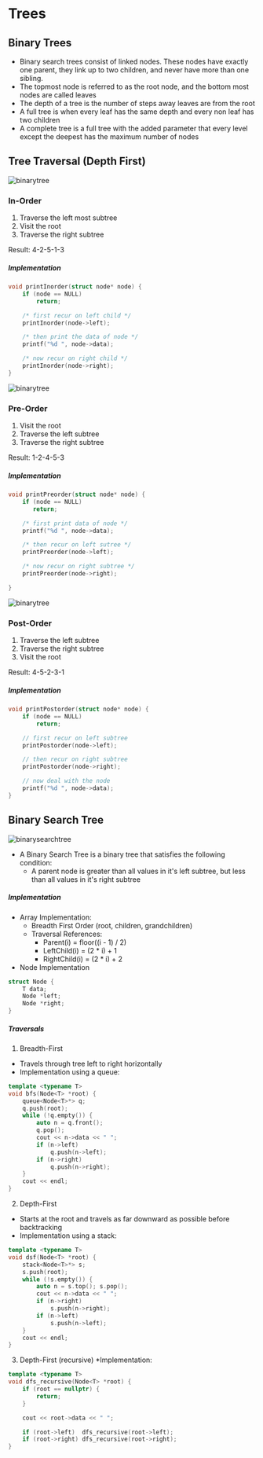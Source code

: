 Trees
=====

## Binary Trees
* Binary search trees consist of linked nodes. These nodes have exactly one parent, they link up to two children, and never have more than one sibling.
* The topmost node is referred to as the root node, and the bottom most nodes are called leaves
* The depth of a tree is the number of steps away leaves are from the root
* A full tree is when every leaf has the same depth and every non leaf has two children
* A complete tree is a full tree with the added parameter that every level except the deepest has the maximum number of nodes

## Tree Traversal (Depth First)
![binarytree](http://www.geeksforgeeks.org/wp-content/uploads/2009/06/tree12.gif)
### In-Order
1. Traverse the left most subtree
2. Visit the root
3. Traverse the right subtree

Result: 4-2-5-1-3

##### Implementation
```C++
void printInorder(struct node* node) {
	if (node == NULL)
		return;

	/* first recur on left child */
	printInorder(node->left);

	/* then print the data of node */
	printf("%d ", node->data);

	/* now recur on right child */
	printInorder(node->right);
}
```

![binarytree](http://www.geeksforgeeks.org/wp-content/uploads/2009/06/tree12.gif)
### Pre-Order
1. Visit the root
2. Traverse the left subtree
3. Traverse the right subtree

Result: 1-2-4-5-3

##### Implementation
```C++
void printPreorder(struct node* node) {
	if (node == NULL)
	   return;

	/* first print data of node */
	printf("%d ", node->data);

	/* then recur on left sutree */
	printPreorder(node->left);

	/* now recur on right subtree */
	printPreorder(node->right);

}
```

![binarytree](http://www.geeksforgeeks.org/wp-content/uploads/2009/06/tree12.gif)
### Post-Order
1. Traverse the left subtree
2. Traverse the right subtree
3. Visit the root

Result: 4-5-2-3-1

##### Implementation
```C++
void printPostorder(struct node* node) {
	if (node == NULL)
	 	return;

	// first recur on left subtree
	printPostorder(node->left);

	// then recur on right subtree
	printPostorder(node->right);

	// now deal with the node
	printf("%d ", node->data);
}
```


## Binary Search Tree
![binarysearchtree](http://proprogramming.org/wp-content/uploads/2015/07/binary-search-tree-c-.png)
* A Binary Search Tree is a binary tree that satisfies the following condition:
  * A parent node is greater than all values in it's left subtree, but less than all values in it's right subtree

##### Implementation
* Array Implementation:
  * Breadth First Order (root, children, grandchildren)
  * Traversal References:
    * Parent(i) = floor((i - 1) / 2)
    * LeftChild(i) = (2 * i) + 1
    * RightChild(i) = (2 * i) + 2
* Node Implementation
```C++
struct Node {
	T data;
	Node *left;
	Node *right;
}
```

##### Traversals
1. Breadth-First
  * Travels through tree left to right horizontally
  * Implementation using a queue:
```C++
template <typename T>
void bfs(Node<T> *root) {
	queue<Node<T>*> q;
	q.push(root);
	while (!q.empty()) {
		auto n = q.front();
		q.pop();
		cout << n->data << " ";
		if (n->left)
			q.push(n->left);
		if (n->right)
			q.push(n->right);
	}
	cout << endl;
}
```
2. Depth-First
  * Starts at the root and travels as far downward as possible before backtracking
  * Implementation using a stack:
```C++
template <typename T>
void dsf(Node<T> *root) {
	stack<Node<T>*> s;
	s.push(root);
	while (!s.empty()) {
		auto n = s.top(); s.pop();
        cout << n->data << " ";
        if (n->right)
        	s.push(n->right);
        if (n->left)
        	s.push(n->left);
	}
	cout << endl;
}
```
3. Depth-First (recursive)
  *Implementation:
```C++
template <typename T>
void dfs_recursive(Node<T> *root) {
	if (root == nullptr) {
	 	return;
	}

	cout << root->data << " ";

	if (root->left)  dfs_recursive(root->left);
	if (root->right) dfs_recursive(root->right);
}
```






